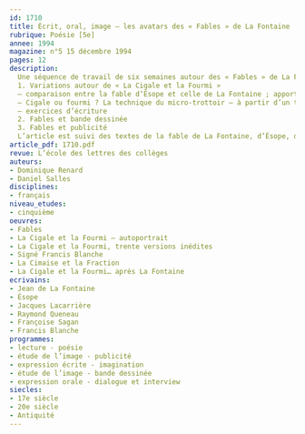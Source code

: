 ```yaml
---
id: 1710
title: Écrit, oral, image – les avatars des « Fables » de La Fontaine  (1/2)
rubrique: Poésie [5e]
annee: 1994
magazine: n°5 15 décembre 1994
pages: 12
description: 
  Une séquence de travail de six semaines autour des « Fables » de La Fontaine…
  1. Variations autour de « La Cigale et la Fourmi »
  – comparaison entre la fable d’Ésope et celle de La Fontaine ; apport du professeur de biologie
  – Cigale ou fourmi ? La technique du micro-trottoir – à partir d’un texte de Jacques Lacarrière, « La Cigale et la Fourmi – autoportrait », petite réalisation audiovisuelle des élèves ; le micro-trottoir – technique de la réalisation
  – exercices d’écriture
  2. Fables et bande dessinée
  3. Fables et publicité
  L’article est suivi des textes de la fable de La Fontaine, d’Ésope, du texte de Jacques Lacarrière, de la transposition de la fable par une élève, de « La Fourmi et la Cigale », de Raymond Queneau, d’un extrait de « La Cigale et la Fourmi, trente versions inédites », de Françoise Sagan, de « La Cigale et la Fourmi… après la Fontaine », de Francis Blanche (« Signé Francis Blanche »), de « La Cimaise et la Fraction », de Raymond Queneau, d’une version argotique de la fable, etc.
article_pdf: 1710.pdf
revue: L’école des lettres des collèges
auteurs:
- Dominique Renard
- Daniel Salles
disciplines:
- français
niveau_etudes:
- cinquième
oeuvres:
- Fables
- La Cigale et la Fourmi – autoportrait
- La Cigale et la Fourmi, trente versions inédites
- Signé Francis Blanche
- La Cimaise et la Fraction
- La Cigale et la Fourmi… après La Fontaine
ecrivains:
- Jean de La Fontaine
- Ésope
- Jacques Lacarrière
- Raymond Queneau
- Françoise Sagan
- Francis Blanche
programmes:
- lecture - poésie
- étude de l’image - publicité
- expression écrite - imagination
- étude de l’image - bande dessinée
- expression orale - dialogue et interview
siecles:
- 17e siècle
- 20e siècle
- Antiquité
---
```

